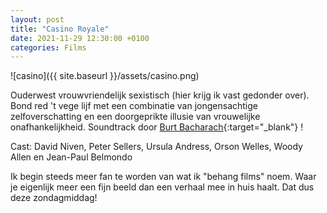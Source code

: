 ```yaml
---
layout: post
title: "Casino Royale"
date: 2021-11-29 12:30:00 +0100
categories: Films
---
```


![casino]({{ site.baseurl }}/assets/casino.png)

Ouderwest vrouwvriendelijk sexistisch (hier krijg ik vast gedonder over). Bond red 't vege lijf met een combinatie van jongensachtige zelfoverschatting en een doorgeprikte illusie van vrouwelijke onafhankelijkheid. Soundtrack door [Burt Bacharach](https://youtu.be/7cp4VTztoao){:target="_blank"} !

Cast: David Niven, Peter Sellers, Ursula Andress, Orson Welles, Woody Allen en Jean-Paul Belmondo

Ik begin steeds meer fan te worden van wat ik "behang films" noem. Waar je eigenlijk meer een fijn beeld dan een verhaal mee in huis haalt. Dat dus deze zondagmiddag!

